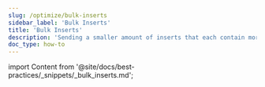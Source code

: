 ```yaml
---
slug: /optimize/bulk-inserts
sidebar_label: 'Bulk Inserts'
title: 'Bulk Inserts'
description: 'Sending a smaller amount of inserts that each contain more data will reduce the number of writes required.'
doc_type: how-to
---
```


import Content from '@site/docs/best-practices/_snippets/_bulk_inserts.md';

<Content />
